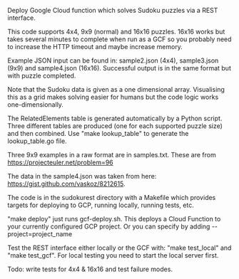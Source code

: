 Deploy Google Cloud function which solves Sudoku puzzles via a REST interface.

This code supports 4x4, 9x9 (normal) and 16x16 puzzles.  16x16 works but takes several minutes to complete when run as a GCF so you probably need to increase the HTTP timeout and maybe increase memory.

Example JSON input can be found in: sample2.json (4x4), sample3.json (9x9) and sample4.json (16x16).  Successful output is in the same format but with puzzle completed.

Note that the Sudoku data is given as a one dimensional array.  Visualising this as a grid makes solving easier for humans but the code logic works one-dimensionally.

The RelatedElements table is generated automatically by a Python script.  Three different tables are produced (one for each supported puzzle size) and then combined.  Use "make lookup_table" to generate the lookup_table.go file. 

Three 9x9 examples in a raw format are in samples.txt.  These are from https://projecteuler.net/problem=96

The data in the sample4.json was taken from here: https://gist.github.com/vaskoz/8212615.

The code is in the sudokurest directory with a Makefile which provides targets for deploying to GCP, running locally, running tests, etc.

"make deploy" just runs gcf-deploy.sh.  This deploys a Cloud Function to your currently configured GCP project.  Or you can specify by adding --project=project_name 

Test the REST interface either locally or the GCF with: "make test_local" and "make test_gcf".  For local testing you need to start the local server first.

Todo: write tests for 4x4 & 16x16 and test failure modes.